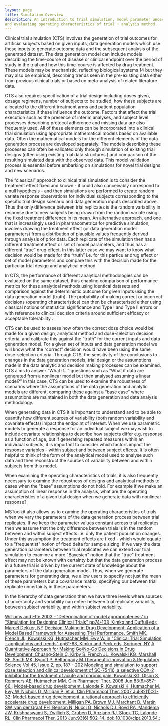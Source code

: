 ```yaml
---
layout: page
title: Simulation Overview
description: An introduction to trial simulation, model parameter uncertainty
and evaluating operating characteristics of trial + analysis method.
---
```


Clinical trial simulation (CTS) involves the generation of trial
outcomes for artificial subjects based on given inputs, data generation
models which use these inputs to generate outcome data and the
subsequent analysis of the generated dataset. The data generation model
can include models describing the time-course of disease or clinical
endpoint over the period of study in the trial and how this time-course
is affected by drug treatment. These models may be mechanistic,
reflecting biological systems 14 but they may also be empirical,
describing trends seen in the pre-existing data either from previous
clinical trials or based on meta-analysis of related literature data.

CTS also requires specification of a trial design including doses given,
dosage regimens, number of subjects to be studied, how these subjects
are allocated to the different treatment arms and patient population
characteristics if these influence the outcome. Factors that affect the trial
execution such as the presence of interim analyses, and subject level
processes describing protocol adherence and missing data are also
frequently used. All of these elements can be incorporated into a
clinical trial simulation using appropriate mathematical models based on
available data. Often the mathematical models for the different elements
of the data generation process are developed separately. 
The models describing these processes can often be validated only through 
simulation of existing trial designs (often using existing trial data structures
) and comparison of the resulting simulated data with the observed data. This
model validation process is essential before embarking on simulations
for novel trial designs and new scenarios.

The “classical” approach to clinical trial simulation is to consider the
treatment effect fixed and known - it could also conceivably correspond
to a null hypothesis - and then simulations are performed to create
random variate response observations for individual subjects
corresponding to the specific trial design scenario and data generation
inputs described above. Thus the only difference between trial
replicates is the random variability in response due to new subjects
being drawn from the random variate using the fixed treatment difference
in its mean. An alternative approach, and one that is increasingly used
in pharmacometrics for predictive simulation, involves drawing the
treatment effect (or data generation model parameters) from a
distribution of plausible values frequently derived through analysis of
prior data. Each replicate of the simulation then has a different
treatment effect or set of model parameters, and thus has a different
“true” drug effect. In this latter case we may want to know what
decision would be made for the “truth” i.e. for this particular drug
effect or set of model parameters and compare this with the decision
made for the particular trial design and analytical method
  
In CTS, the performance of different analytical methodologies can be
evaluated on the same dataset, thus enabling comparison of performance
metrics for these analytical methods using identical datasets and
comparison against the deterministic outcome for given inputs using the
data generation model (truth). The probability of making correct or
incorrect decisions (operating characteristics) can then be
characterised either using classical notions of statistical significance
and Type I and Type II errors or with reference to clinical decision
criteria around sufficient efficacy or acceptable tolerability .

CTS can be used to assess how often the correct dose
choice would be made for a given design, analytical method and
dose-selection decision criteria, and calibrate this against the “truth”
for the current inputs and data generation model. For a given set of
inputs and data generation model we will know what the “correct”
decision would have been using the same dose-selection criteria. Through
CTS, the sensitivity of the conclusions to changes in the data
generation models, trial design or the assumptions made in the data
analytic and decision making processes can be examined. CTS aims to
answer “What if…” questions such as “What if data are generated from a
nonlinear model but then analysed assuming a linear model?” In this
case, CTS can be used to examine the robustness of scenarios where the
assumptions of the data generation and analytic models are different,
comparing these against a “base case” where assumptions are maintained
in both the data generation and data analysis methodology.

When generating data in CTS it is important to
understand and to be able to quantify how different sources of
variability (both random variability and covariate effects) impact the
endpoint of interest. When we use parametric models to generate a
response for an individual subject we may wish to include covariate
relationships to describe how subjects differ e.g. response as a
function of age, but if generating repeated measures within an
individual subjects, it is important to consider which factors impact
the response variables - within subject and between subject effects. It
is often helpful to think of the form of the analytical model used to
analyse such data and then reconstruct the sources of variability
between and within subjects from this model.

When examining the operating characteristics of trials,
it is also frequently necessary to examine the robustness of designs and
analytical methods to cases when the "base" assumptions do not hold. For
example if we make an assumption of linear response in the analysis,
what are the operating characteristics of a given trial design when we
generate data with nonlinear response?

MSToolkit also allows us to examine the operating
characteristics of trials when we vary the parameters of the data
generation process between trial replicates. If we keep the parameter
values constant across trial replicates then we assume that the only
difference between trials is in the random between and within subject
effects i.e. only the patient population changes. Under this assumption
the treatment effects are fixed - which would equate to a "frequentist"
notion of fixed delta for sample sizing. If we vary the data generation
parameters between trial replicates we can extend our trial simulation
to examine a more "Bayesian" notion that the "true" treatment effect may
not be known with certainty but that the data generation process in a
future trial is driven by the current state of knowledge about the
parameters of the data generation model. Thus, when we generate
parameters for generating data, we allow users to specify not just the
mean of these parameters but a covariance matrix, specifying our between
trial replicate uncertainty in these parameters.

In the hierarchy of data generation then we have three
levels where sources of uncertainty and variability can enter: between
trial replicate variability, between subject variability, and within
subject variability.

[Williams and Ette 2003 – 'Determination of model appropriateness' in "Simulation for Designing Clinical Trials" pp74-103, Kimko and Duffull eds, Marcel Dekker, NY](https://www.crcpress.com/Simulation-for-Designing-Clinical-Trials-A-Pharmacokinetic-Pharmacodynamic/Kimko-Duffull/p/book/9780824708627)
[Decision-Making in Drug Development: Application of a Model Based Framework for Assessing Trial Performance. Smith MK, French JL, Kowalski KG, Hutmacher MM, Ewy W. in "Clinical Trial Simulation - applications and trends" pp61-83, Kimko and Peck eds, Springer, NY](http://www.springer.com/gp/book/9781441974143)
[A Quantitative Approach for Making Go/No-Go Decisions in Drug Development. Chuang-Stein C, Kirby S, French JL, Kowalski KG, Marshall SF, Smith MK, Bycott P, Beltangady M.Therapeutic Innovation & Regulatory Science  Vol 45, Issue 2, pp. 187 - 202](http://journals.sagepub.com/doi/abs/10.1177/009286151104500213)
[Modeling and simulation to support dose selection and clinical development of SC-75416, a selective COX-2 inhibitor for the treatment of acute and chronic pain. Kowalski KG, Olson S, Remmers AE, Hutmacher MM. Clin Pharmacol Ther. 2008 Jun;83(6):857-66.](https://www.ncbi.nlm.nih.gov/pubmed/17882158);
[Model-based drug development. Lalonde R, Kowalski K, Hutmacher M, Ewy W, Nichols D, Milligan P, et al. Clin Pharmacol Ther. 2007 Jul;82(1):21-32](https://www.ncbi.nlm.nih.gov/pubmed/17522597);
[Model-based drug development: a rational approach to efficiently accelerate drug development. Milligan PA, Brown MJ, Marchant B, Martin SW, van der Graaf PH, Benson N, Nucci G, Nichols DJ, Boyd RA, Mandema JW, Krishnaswami S, Zwillich S, Gruben D, Anziano RJ, Stock TC, Lalonde RL. Clin Pharmacol Ther. 2013 Jun;93(6):502-14. doi: 10.1038/clpt.2013.54.](https://www.ncbi.nlm.nih.gov/pubmed/23588322);